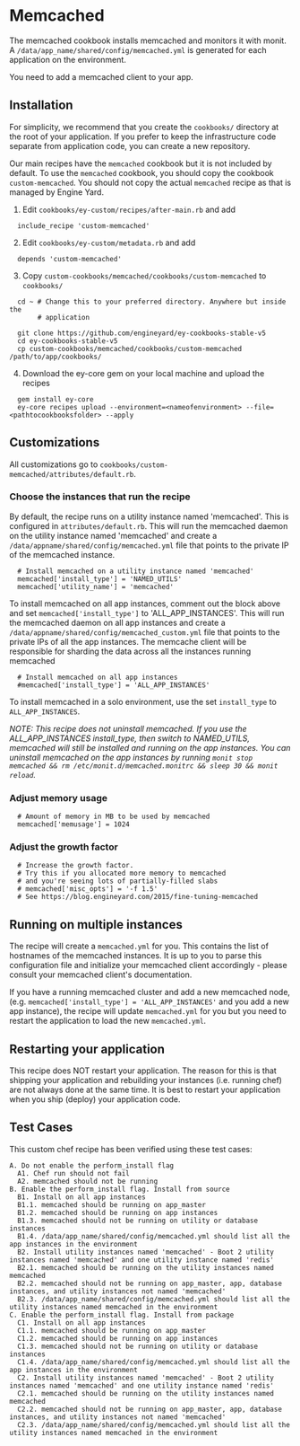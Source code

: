 # Memcached

The memcached cookbook installs memcached and monitors it with monit. A `/data/app_name/shared/config/memcached.yml` is generated for each application on the environment.

You need to add a memcached client to your app.

## Installation

For simplicity, we recommend that you create the `cookbooks/` directory at the
root of your application. If you prefer to keep the infrastructure code separate
from application code, you can create a new repository.

Our main recipes have the `memcached` cookbook but it is not included by default.
To use the `memcached` cookbook, you should copy the cookbook
`custom-memcached`. You should not copy the actual `memcached` recipe as
that is managed by Engine Yard.

  1. Edit `cookbooks/ey-custom/recipes/after-main.rb` and add

  ```
    include_recipe 'custom-memcached'
  ```

  2. Edit `cookbooks/ey-custom/metadata.rb` and add

  ```
    depends 'custom-memcached'
  ```

  3. Copy `custom-cookbooks/memcached/cookbooks/custom-memcached` to `cookbooks/`

  ```
    cd ~ # Change this to your preferred directory. Anywhere but inside the
         # application

    git clone https://github.com/engineyard/ey-cookbooks-stable-v5
    cd ey-cookbooks-stable-v5
    cp custom-cookbooks/memcached/cookbooks/custom-memcached /path/to/app/cookbooks/
  ```

  4. Download the ey-core gem on your local machine and upload the recipes

  ```
    gem install ey-core
    ey-core recipes upload --environment=<nameofenvironment> --file=<pathtocookbooksfolder> --apply
  ```

## Customizations

All customizations go to `cookbooks/custom-memcached/attributes/default.rb`.

### Choose the instances that run the recipe

By default, the recipe runs on a utility instance named 'memcached'. This is configured in `attributes/default.rb`. This will run the memcached daemon on the utility instance named 'memcached' and create a `/data/appname/shared/config/memcached.yml` file that points to the private IP of the memcached instance.

```
  # Install memcached on a utility instance named 'memcached'
  memcached['install_type'] = 'NAMED_UTILS'
  memcached['utility_name'] = 'memcached'
```

To install memcached on all app instances, comment out the block above and set `memcached['install_type']` to 'ALL_APP_INSTANCES'. This will run the memcached daemon on all app instances and create a `/data/appname/shared/config/memcached_custom.yml` file that points to the private IPs of all the app instances. The memcache client will be responsible for sharding the data across all the instances running memcached

```
  # Install memcached on all app instances
  #memcached['install_type'] = 'ALL_APP_INSTANCES'
```

To install memcached in a solo environment, use the set `install_type` to `ALL_APP_INSTANCES`.

_NOTE: This recipe does not uninstall memcached. If you use the ALL\_APP\_INSTANCES install\_type, then switch to NAMED\_UTILS, memcached will still be installed and running on the app instances. You can uninstall memcached on the app instances by running `monit stop memcached && rm /etc/monit.d/memcached.monitrc && sleep 30 && monit reload`._

### Adjust memory usage

```
  # Amount of memory in MB to be used by memcached
  memcached['memusage'] = 1024
```

### Adjust the growth factor

```
  # Increase the growth factor.
  # Try this if you allocated more memory to memcached
  # and you're seeing lots of partially-filled slabs
  # memcached['misc_opts'] = '-f 1.5'
  # See https://blog.engineyard.com/2015/fine-tuning-memcached
```

## Running on multiple instances

The recipe will create a `memcached.yml` for you. This contains the list of hostnames of the memcached instances. It is up to you to parse this configuration file and initialize your memcached client accordingly - please consult your memcached client's documentation.

If you have a running memcached cluster and add a new memcached node, (e.g. `memcached['install_type'] = 'ALL_APP_INSTANCES'` and you add a new app instance), the recipe will update `memcached.yml` for you but you need to restart the application to load the new `memcached.yml`.

## Restarting your application

This recipe does NOT restart your application. The reason for this is that shipping
your application and rebuilding your instances (i.e. running chef) are not
always done at the same time. It is best to restart your application
when you ship (deploy) your application code.

## Test Cases

This custom chef recipe has been verified using these test cases:

```
A. Do not enable the perform_install flag
  A1. Chef run should not fail
  A2. memcached should not be running
B. Enable the perform_install flag. Install from source
  B1. Install on all app instances
  B1.1. memcached should be running on app_master
  B1.2. memcached should be running on app instances
  B1.3. memcached should not be running on utility or database instances
  B1.4. /data/app_name/shared/config/memcached.yml should list all the app instances in the environment
  B2. Install utility instances named 'memcached' - Boot 2 utility instances named 'memcached' and one utility instance named 'redis'
  B2.1. memcached should be running on the utility instances named memcached
  B2.2. memcached should not be running on app_master, app, database instances, and utility instances not named 'memcached'
  B2.3. /data/app_name/shared/config/memcached.yml should list all the utility instances named memcached in the environment
C. Enable the perform_install flag. Install from package
  C1. Install on all app instances
  C1.1. memcached should be running on app_master
  C1.2. memcached should be running on app instances
  C1.3. memcached should not be running on utility or database instances
  C1.4. /data/app_name/shared/config/memcached.yml should list all the app instances in the environment
  C2. Install utility instances named 'memcached' - Boot 2 utility instances named 'memcached' and one utility instance named 'redis'
  C2.1. memcached should be running on the utility instances named memcached
  C2.2. memcached should not be running on app_master, app, database instances, and utility instances not named 'memcached'
  C2.3. /data/app_name/shared/config/memcached.yml should list all the utility instances named memcached in the environment
```
